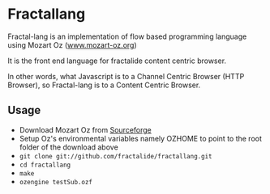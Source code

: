Fractallang
===========

Fractal-lang is an implementation of flow based programming language using Mozart Oz (www.mozart-oz.org)

It is the front end language for fractalide content centric browser.

In other words, what Javascript is to a Channel Centric Browser (HTTP Browser), so Fractal-lang is to a Content Centric Browser.

Usage
-----

* Download Mozart Oz from [Sourceforge](http://sourceforge.net/projects/mozart-oz/?source=directory)
* Setup Oz's environmental variables namely OZHOME to point to the root folder of the download above
* `git clone git://github.com/fractalide/fractallang.git`
* `cd fractallang`
* `make`
* `ozengine testSub.ozf`
